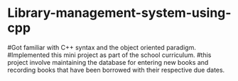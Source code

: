 # Library-management-system-using-cpp

#Got familiar with C++ syntax and the object
oriented paradigm.
#Implemented this mini project as part of the school curriculum.
#this project involve maintaining the database for entering new books and recording books that have been borrowed with their respective due dates.


